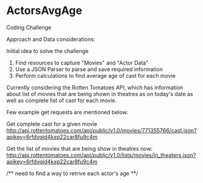 ActorsAvgAge
============

Coding Challenge

Approach and Data considerations:

Initial idea to solve the challenge

1. Find resources to capture "Movies" and "Actor Data"
2. Use a JSON Parser to parse and save required information
3. Perform calculations to find average age of cast for each movie

Currently considering the Rotten Tomatoes API, which has information about
list of movies that are being shown in theatres as on today's date as well
as complete list of cast for each movie.

Few example get requests are mentioned below:

Get complete cast for a given movie
http://api.rottentomatoes.com/api/public/v1.0/movies/771355766/cast.json?apikey=6rfdvqjd4kxp22car8fu9c4m

Get the list of movies that are being show in theatres now:
http://api.rottentomatoes.com/api/public/v1.0/lists/movies/in_theaters.json?apikey=6rfdvqjd4kxp22car8fu9c4m

/** need to find a way to retrive each actor's age **/


